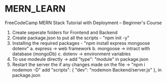 # MERN_LEARN
FreeCodeCamp MERN Stack Tutorial with Deployment – Beginner's Course

1. Create seperate folders for Frontend and Backend
2. Create package.json to put all the scripts - "npm init -y"
3. Installing the required packages - "npm install express mongoose dotenv"
     a. express -> web framework
     b. mongoose -> intract with database (mongoDb)
     c. dotenv -> environment variables
4. To use modeule directly -> add "type": "module" in package.json
5. Restart the server the if any changes made on the file -> "npm i nodemon -D"
     add
             "scripts": {
                  "dev": "nodemon Backend/server.js"
              },
     in package.json
